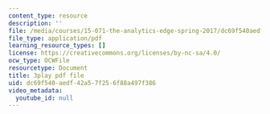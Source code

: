 ```yaml
---
content_type: resource
description: ''
file: /media/courses/15-071-the-analytics-edge-spring-2017/dc69f540aedf42a57f256f88a497f386_WCb-_SRDzKE.pdf
file_type: application/pdf
learning_resource_types: []
license: https://creativecommons.org/licenses/by-nc-sa/4.0/
ocw_type: OCWFile
resourcetype: Document
title: 3play pdf file
uid: dc69f540-aedf-42a5-7f25-6f88a497f386
video_metadata:
  youtube_id: null
---
```

